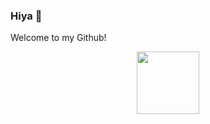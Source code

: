 ### Hiya 👋

Welcome to my Github!

<div id="header" align="center">
  <img src="https://64.media.tumblr.com/2e8483a58320320cc84bdf3e6595b0f3/tumblr_miw10wZGwQ1rmtenjo3_250.gif" width="100"/>
</div>

<!--
**matbatten/matbatten** is a ✨ _special_ ✨ repository because its `README.md` (this file) appears on your GitHub profile.

Here are some ideas to get you started:

- 🔭 I’m currently working on ...
- 🌱 I’m currently learning ...
- 👯 I’m looking to collaborate on ...
- 🤔 I’m looking for help with ...
- 💬 Ask me about ...
- 📫 How to reach me: ...
- 😄 Pronouns: ...
- ⚡ Fun fact: ...
-->
